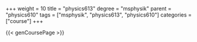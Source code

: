+++
weight = 10
title = "physics613"
degree = "msphysik"
parent = "physics610"
tags = ["msphysik", "physics613", "physics610"]
categories = ["course"]
+++

{{< genCoursePage >}}

